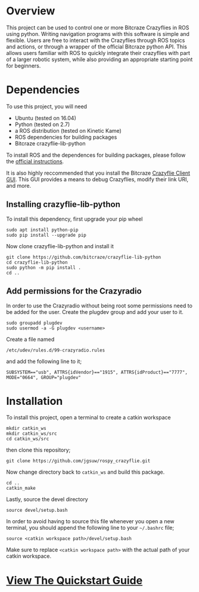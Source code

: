 # Overview
This project can be used to control one or more Bitcraze Crazyflies in ROS using python. Writing navigation programs with this software is simple and flexible. Users are free to interact with the Crazyflies through ROS topics and actions, or through a wrapper of the official Bitcraze python API. This allows users familiar with ROS to quickly integrate their crazyflies with part of a larger robotic system, while also providing an appropriate starting point for beginners.

# Dependencies
To use this project, you will need
- Ubuntu (tested on 16.04)  
- Python (tested on 2.7)
- a ROS distribution (tested on Kinetic Kame)
- ROS dependencies for building packages
- Bitcraze crazyflie-lib-python


To install ROS and the dependences for building packages, please follow the [official instructions](http://wiki.ros.org/ROS/Installation).


It is also highly reccommended that you install the Bitcraze [Crazyflie Client GUI](https://github.com/bitcraze/crazyflie-clients-pthon). This GUI provides a means to debug Crazyflies, modify their link URI, and more.

## Installing crazyflie-lib-python
To install this dependency, first upgrade your pip wheel

```
sudo apt install python-pip
sudo pip install --upgrade pip
```


Now clone crazyflie-lib-python and install it

```
git clone https://github.com/bitcraze/crazyflie-lib-python
cd crazyflie-lib-python
sudo python -m pip install .
cd ..
```

## Add permissions for the Crazyradio
In order to use the Crazyradio without being root some permissions need to be added for the user. Create the plugdev group and add your user to it.


```
sudo groupadd plugdev
sudo usermod -a -G plugdev <username>
```

Create a file named


`/etc/udev/rules.d/99-crazyradio.rules`


and add the following line to it;


`SUBSYSTEM=="usb", ATTRS{idVendor}=="1915", ATTRS{idProduct}=="7777", MODE="0664", GROUP="plugdev"`

# Installation
To install this project, open a terminal to create a catkin workspace


```
mkdir catkin_ws
mkdir catkin_ws/src
cd catkin_ws/src
```


then clone this repository;


`git clone https://github.com/jgsuw/rospy_crazyflie.git`


Now change directory back to `catkin_ws` and build this package.


```
cd ..
catkin_make
```

Lastly, source the devel directory

`source devel/setup.bash`


In order to avoid having to source this file whenever you open a new terminal, you should append the following line to your `~/.bashrc` file;

`source <catkin workspace path>/devel/setup.bash`

Make sure to replace `<catkin workspace path>` with the actual path of your catkin workspace. 

# [View The Quickstart Guide](https://github.com/JGSuw/rospy_crazyflie/wiki/Quick-Start-Guide)
